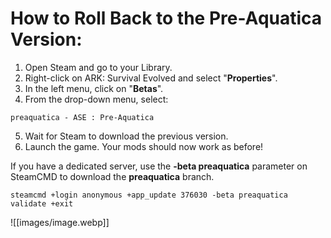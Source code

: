 # How to Roll Back to the Pre-Aquatica Version:
1. Open Steam and go to your Library.
2. Right-click on ARK: Survival Evolved and select "**Properties**".
3. In the left menu, click on "**Betas**".
4. From the drop-down menu, select:
```
preaquatica - ASE : Pre-Aquatica
```
5. Wait for Steam to download the previous version.
6. Launch the game. Your mods should now work as before!


If you have a dedicated server, use the **-beta preaquatica** parameter on SteamCMD to download the **preaquatica** branch.
```
steamcmd +login anonymous +app_update 376030 -beta preaquatica validate +exit
```

![[images/image.webp]]